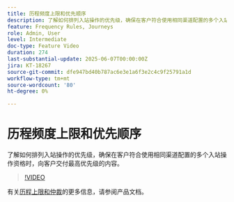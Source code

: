 ```yaml
---
title: 历程频度上限和优先顺序
description: 了解如何排列入站操作的优先级，确保在客户符合使用相同渠道配置的多个入站操作资格时，向客户交付最高优先级的内容。
feature: Frequency Rules, Journeys
role: Admin, User
level: Intermediate
doc-type: Feature Video
duration: 274
last-substantial-update: 2025-06-07T00:00:00Z
jira: KT-18267
source-git-commit: dfe947bd40b787ac6e3e1a6f3e2c4c9f25791a1d
workflow-type: tm+mt
source-wordcount: '80'
ht-degree: 0%

---
```



# 历程频度上限和优先顺序

了解如何排列入站操作的优先级，确保在客户符合使用相同渠道配置的多个入站操作资格时，向客户交付最高优先级的内容。

>[!VIDEO](https://video.tv.adobe.com/v/3435530/?learn=on&enablevpops)

有关[历程上限和仲裁](https://experienceleague.adobe.com/en/docs/journey-optimizer/using/conflict-prioritization/capping-rules/journey-capping)的更多信息，请参阅产品文档。
